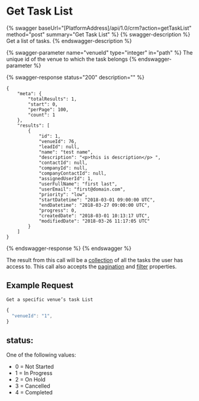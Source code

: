 # Get Task List

{% swagger baseUrl="[PlatformAddress]/api/1.0/crm?action=getTaskList" method="post" summary="Get Task List" %}
{% swagger-description %}
Get a list of tasks.
{% endswagger-description %}

{% swagger-parameter name="venueId" type="integer" in="path" %}
The unique id of the venue to which the task belongs
{% endswagger-parameter %}

{% swagger-response status="200" description="" %}
```
{
    "meta": {
        "totalResults": 1,
        "start": 0,
        "perPage": 100,
        "count": 1
    },
    "results": [
        {
            "id": 1,
            "venueId": 76,
            "leadId": null,
            "name": "test name",
            "description": "<p>this is description</p> ",
            "contactId": null,
            "companyId": null,
            "companyContactId": null,
            "assignedUserId": 1,
            "userFullName": "first last",
            "userEmail": "first@domain.com",
            "priority": "low",
            "startDatetime": "2018-03-01 09:00:00 UTC",
            "endDatetime": "2018-03-27 09:00:00 UTC",
            "progress": 0,
            "createdDate": "2018-03-01 10:13:17 UTC",
            "modifiedDate": "2018-03-26 11:17:05 UTC"
        }
    ]
}
```
{% endswagger-response %}
{% endswagger %}

The result from this call will be a [collection](../getting-started/interpreting-the-response/collections.md) of all the tasks the user has access to. This call also accepts the [pagination](../getting-started/interpreting-the-response/pagination.md) and [filter](../getting-started/interpreting-the-response/filtering.md) properties.

## Example Request

`Get a specific venue’s task List`

```javascript
{
  "venueId": "1",
}
```

## status:

One of the following values:

* 0 = Not Started
* 1 = In Progress
* 2 = On Hold
* 3 = Cancelled
* 4 = Completed
